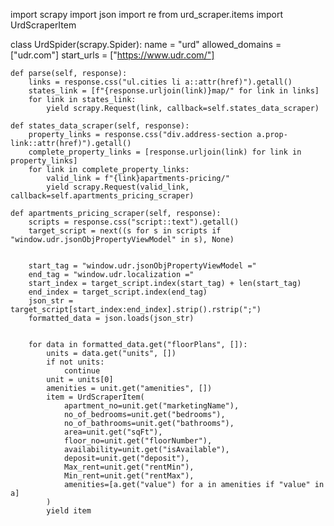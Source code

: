 import scrapy
import json
import re
from urd_scraper.items import UrdScraperItem

class UrdSpider(scrapy.Spider):
    name = "urd"
    allowed_domains = ["udr.com"]
    start_urls = ["https://www.udr.com/"]

    def parse(self, response):
        links = response.css("ul.cities li a::attr(href)").getall()
        states_link = [f"{response.urljoin(link)}map/" for link in links]
        for link in states_link:
            yield scrapy.Request(link, callback=self.states_data_scraper)

    def states_data_scraper(self, response):
        property_links = response.css("div.address-section a.prop-link::attr(href)").getall()
        complete_property_links = [response.urljoin(link) for link in property_links]
        for link in complete_property_links:
            valid_link = f"{link}apartments-pricing/"
            yield scrapy.Request(valid_link, callback=self.apartments_pricing_scraper)

    def apartments_pricing_scraper(self, response):
        scripts = response.css("script::text").getall()
        target_script = next((s for s in scripts if "window.udr.jsonObjPropertyViewModel" in s), None)


        start_tag = "window.udr.jsonObjPropertyViewModel ="
        end_tag = "window.udr.localization ="
        start_index = target_script.index(start_tag) + len(start_tag)
        end_index = target_script.index(end_tag)
        json_str = target_script[start_index:end_index].strip().rstrip(";")
        formatted_data = json.loads(json_str)


        for data in formatted_data.get("floorPlans", []):
            units = data.get("units", [])
            if not units:
                continue
            unit = units[0]
            amenities = unit.get("amenities", [])
            item = UrdScraperItem(
                apartment_no=unit.get("marketingName"),
                no_of_bedrooms=unit.get("bedrooms"),
                no_of_bathrooms=unit.get("bathrooms"),
                area=unit.get("sqFt"),
                floor_no=unit.get("floorNumber"),
                availability=unit.get("isAvailable"),
                deposit=unit.get("deposit"),
                Max_rent=unit.get("rentMin"),
                Min_rent=unit.get("rentMax"),
                amenities=[a.get("value") for a in amenities if "value" in a]
            )
            yield item

